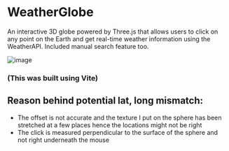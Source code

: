 # WeatherGlobe
An interactive 3D globe powered by Three.js that allows users to click on any point on the Earth and get real-time weather information using the WeatherAPI. Included manual search feature too.

![image](https://github.com/user-attachments/assets/ce178bad-a8ac-49c6-b3f6-1b7f0f941977)

### (This was built using Vite)

## Reason behind potential lat, long mismatch:
- The offset is not accurate and the texture I put on the sphere has been stretched at a few places hence the locations might not be right
- The click is measured perpendicular to the surface of the sphere and not right underneath the mouse
